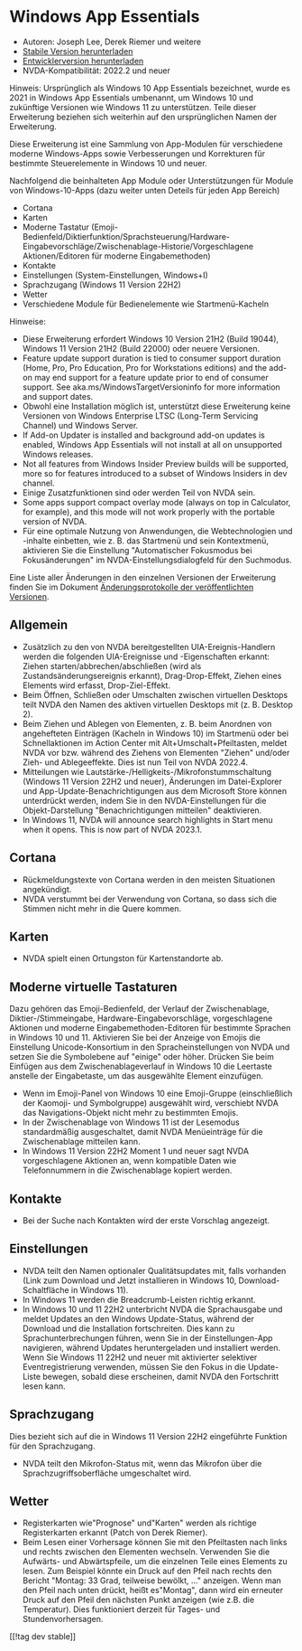 # Windows App Essentials #

* Autoren: Joseph Lee, Derek Riemer und weitere
* [Stabile Version herunterladen][1]
* [Entwicklerversion herunterladen][2]
* NVDA-Kompatibilität: 2022.2 und neuer

Hinweis: Ursprünglich als Windows 10 App Essentials bezeichnet, wurde es
2021 in Windows App Essentials umbenannt, um Windows 10 und zukünftige
Versionen wie Windows 11 zu unterstützen. Teile dieser Erweiterung beziehen
sich weiterhin auf den ursprünglichen Namen der Erweiterung.

Diese Erweiterung ist eine Sammlung von App-Modulen für verschiedene moderne
Windows-Apps sowie Verbesserungen und Korrekturen für bestimmte
Steuerelemente in Windows 10 und neuer.

Nachfolgend die beinhalteten App Module oder Unterstützungen für Module von
Windows-10-Apps (dazu weiter unten Deteils für jeden App Bereich)

* Cortana
* Karten
* Moderne Tastatur
  (Emoji-Bedienfeld/Diktierfunktion/Sprachsteuerung/Hardware-Eingabevorschläge/Zwischenablage-Historie/Vorgeschlagene
  Aktionen/Editoren für moderne Eingabemethoden)
* Kontakte
* Einstellungen (System-Einstellungen, Windows+I)
* Sprachzugang (Windows 11 Version 22H2)
* Wetter
* Verschiedene Module für Bedienelemente wie Startmenü-Kacheln

Hinweise:

* Diese Erweiterung erfordert Windows 10 Version 21H2 (Build 19044), Windows
  11 Version 21H2 (Build 22000) oder neuere Versionen.
* Feature update support duration is tied to consumer support duration
  (Home, Pro, Pro Education, Pro for Workstations editions) and the add-on
  may end support for a feature update prior to end of consumer support. See
  aka.ms/WindowsTargetVersioninfo for more information and support dates.
* Obwohl eine Installation möglich ist, unterstützt diese Erweiterung keine
  Versionen von Windows Enterprise LTSC (Long-Term Servicing Channel) und
  Windows Server.
* If Add-on Updater is installed and background add-on updates is enabled,
  Windows App Essentials will not install at all on unsupported Windows
  releases.
* Not all features from Windows Insider Preview builds will be supported,
  more so for features introduced to a subset of Windows Insiders in dev
  channel.
* Einige Zusatzfunktionen sind oder werden Teil von NVDA sein.
* Some apps support compact overlay mode (always on top in Calculator, for
  example), and this mode will not work properly with the portable version
  of NVDA.
* Für eine optimale Nutzung von Anwendungen, die Webtechnologien und
  -inhalte einbetten, wie z. B. das Startmenü und sein Kontextmenü,
  aktivieren Sie die Einstellung "Automatischer Fokusmodus bei
  Fokusänderungen" im NVDA-Einstellungsdialogfeld für den Suchmodus.

Eine Liste aller Änderungen in den einzelnen Versionen der Erweiterung
finden Sie im Dokument [Änderungsprotokolle  der veröffentlichten
Versionen][3].

## Allgemein

* Zusätzlich zu den von NVDA bereitgestellten UIA-Ereignis-Handlern werden
  die folgenden UIA-Ereignisse und -Eigenschaften erkannt: Ziehen
  starten/abbrechen/abschließen (wird als Zustandsänderungsereignis
  erkannt), Drag-Drop-Effekt, Ziehen eines Elements wird erfasst,
  Drop-Ziel-Effekt.
* Beim Öffnen, Schließen oder Umschalten zwischen virtuellen Desktops teilt
  NVDA den Namen des aktiven virtuellen Desktops mit (z. B. Desktop 2).
* Beim Ziehen und Ablegen von Elementen, z. B. beim Anordnen von
  angehefteten Einträgen (Kacheln in Windows 10) im Startmenü oder bei
  Schnellaktionen im Action Center mit Alt+Umschalt+Pfeiltasten, meldet NVDA
  vor bzw. während des Ziehens von Elementen "Ziehen" und/oder Zieh- und
  Ablegeeffekte. Dies ist nun Teil von NVDA 2022.4.
* Mitteilungen wie Lautstärke-/Helligkeits-/Mikrofonstummschaltung (Windows
  11 Version 22H2 und neuer), Änderungen im Datei-Explorer und
  App-Update-Benachrichtigungen aus dem Microsoft Store können unterdrückt
  werden, indem Sie in den NVDA-Einstellungen für die Objekt-Darstellung
  "Benachrichtigungen mitteilen" deaktivieren.
* In Windows 11, NVDA will announce search highlights in Start menu when it
  opens. This is now part of NVDA 2023.1.

## Cortana

* Rückmeldungstexte von Cortana werden in den meisten Situationen
  angekündigt.
* NVDA verstummt bei der Verwendung von Cortana, so dass sich die Stimmen
  nicht mehr in die Quere kommen.

## Karten

* NVDA spielt einen Ortungston für Kartenstandorte ab.

## Moderne virtuelle Tastaturen

Dazu gehören das Emoji-Bedienfeld, der Verlauf der Zwischenablage,
Diktier-/Stimmeingabe, Hardware-Eingabevorschläge, vorgeschlagene Aktionen
und moderne Eingabemethoden-Editoren für bestimmte Sprachen in Windows 10
und 11. Aktivieren Sie bei der Anzeige von Emojis die Einstellung
Unicode-Konsortium in den Spracheinstellungen von NVDA und setzen Sie die
Symbolebene auf "einige" oder höher. Drücken Sie beim Einfügen aus dem
Zwischenablageverlauf in Windows 10 die Leertaste anstelle der Eingabetaste,
um das ausgewählte Element einzufügen.

* Wenn im Emoji-Panel von Windows 10 eine Emoji-Gruppe (einschließlich der
  Kaomoji- und Symbolgruppe) ausgewählt wird, verschiebt NVDA das
  Navigations-Objekt nicht mehr zu bestimmten Emojis.
* In der Zwischenablage von Windows 11 ist der Lesemodus standardmäßig
  ausgeschaltet, damit NVDA Menüeinträge für die Zwischenablage mitteilen
  kann.
* In Windows 11 Version 22H2 Moment 1 und neuer sagt NVDA vorgeschlagene
  Aktionen an, wenn kompatible Daten wie Telefonnummern in die
  Zwischenablage kopiert werden.

## Kontakte

* Bei der Suche nach Kontakten wird der erste Vorschlag angezeigt.

## Einstellungen

* NVDA teilt den Namen optionaler Qualitätsupdates mit, falls vorhanden
  (Link zum Download und Jetzt installieren in Windows 10,
  Download-Schaltfläche in Windows 11).
* In Windows 11 werden die Breadcrumb-Leisten richtig erkannt.
* In Windows 10 und 11 22H2 unterbricht NVDA die Sprachausgabe und meldet
  Updates an den Windows Update-Status, während der Download und die
  Installation fortschreiten. Dies kann zu Sprachunterbrechungen führen,
  wenn Sie in der Einstellungen-App navigieren, während Updates
  heruntergeladen und installiert werden. Wenn Sie Windows 11 22H2 und neuer
  mit aktivierter selektiver Eventregistrierung verwenden, müssen Sie den
  Fokus in die Update-Liste bewegen, sobald diese erscheinen, damit NVDA den
  Fortschritt lesen kann.

## Sprachzugang

Dies bezieht sich auf die in Windows 11 Version 22H2 eingeführte Funktion
für den Sprachzugang.

* NVDA teilt den Mikrofon-Status mit, wenn das Mikrofon über die
  Sprachzugriffsoberfläche umgeschaltet wird.

## Wetter

* Registerkarten wie"Prognose" und"Karten" werden als richtige
  Registerkarten erkannt (Patch von Derek Riemer).
* Beim Lesen einer Vorhersage können Sie mit den Pfeiltasten nach links und
  rechts zwischen den Elementen wechseln. Verwenden Sie die Aufwärts- und
  Abwärtspfeile, um die einzelnen Teile eines Elements zu lesen. Zum
  Beispiel könnte ein Druck auf den Pfeil nach rechts den Bericht "Montag:
  33 Grad, teilweise bewölkt, ..." anzeigen. Wenn man den Pfeil nach unten
  drückt, heißt es"Montag", dann wird ein erneuter Druck auf den Pfeil den
  nächsten Punkt anzeigen (wie z.B. die Temperatur). Dies funktioniert
  derzeit für Tages- und Stundenvorhersagen.

[[!tag dev stable]]

[1]: https://addons.nvda-project.org/files/get.php?file=w10

[2]: https://addons.nvda-project.org/files/get.php?file=w10-dev

[3]: https://github.com/josephsl/wintenapps/wiki/w10changelog
